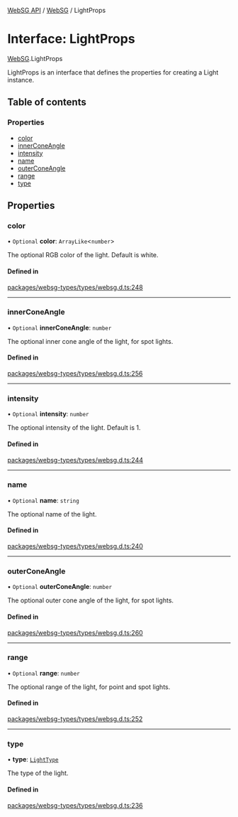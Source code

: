 [WebSG API](../README.md) / [WebSG](../modules/WebSG.md) / LightProps

# Interface: LightProps

[WebSG](../modules/WebSG.md).LightProps

LightProps is an interface that defines the properties for creating a Light instance.

## Table of contents

### Properties

- [color](WebSG.LightProps.md#color)
- [innerConeAngle](WebSG.LightProps.md#innerconeangle)
- [intensity](WebSG.LightProps.md#intensity)
- [name](WebSG.LightProps.md#name)
- [outerConeAngle](WebSG.LightProps.md#outerconeangle)
- [range](WebSG.LightProps.md#range)
- [type](WebSG.LightProps.md#type)

## Properties

### color

• `Optional` **color**: `ArrayLike`<`number`\>

The optional RGB color of the light. Default is white.

#### Defined in

[packages/websg-types/types/websg.d.ts:248](https://github.com/thirdroom/thirdroom/blob/c8b57e0e/packages/websg-types/types/websg.d.ts#L248)

___

### innerConeAngle

• `Optional` **innerConeAngle**: `number`

The optional inner cone angle of the light, for spot lights.

#### Defined in

[packages/websg-types/types/websg.d.ts:256](https://github.com/thirdroom/thirdroom/blob/c8b57e0e/packages/websg-types/types/websg.d.ts#L256)

___

### intensity

• `Optional` **intensity**: `number`

The optional intensity of the light. Default is 1.

#### Defined in

[packages/websg-types/types/websg.d.ts:244](https://github.com/thirdroom/thirdroom/blob/c8b57e0e/packages/websg-types/types/websg.d.ts#L244)

___

### name

• `Optional` **name**: `string`

The optional name of the light.

#### Defined in

[packages/websg-types/types/websg.d.ts:240](https://github.com/thirdroom/thirdroom/blob/c8b57e0e/packages/websg-types/types/websg.d.ts#L240)

___

### outerConeAngle

• `Optional` **outerConeAngle**: `number`

The optional outer cone angle of the light, for spot lights.

#### Defined in

[packages/websg-types/types/websg.d.ts:260](https://github.com/thirdroom/thirdroom/blob/c8b57e0e/packages/websg-types/types/websg.d.ts#L260)

___

### range

• `Optional` **range**: `number`

The optional range of the light, for point and spot lights.

#### Defined in

[packages/websg-types/types/websg.d.ts:252](https://github.com/thirdroom/thirdroom/blob/c8b57e0e/packages/websg-types/types/websg.d.ts#L252)

___

### type

• **type**: [`LightType`](../modules/WebSG.md#lighttype)

The type of the light.

#### Defined in

[packages/websg-types/types/websg.d.ts:236](https://github.com/thirdroom/thirdroom/blob/c8b57e0e/packages/websg-types/types/websg.d.ts#L236)

